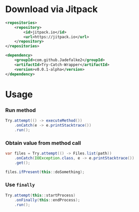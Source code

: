 # Download via Jitpack
```xml
<repositories>
    <repository>
        <id>jitpack.io</id>
        <url>https://jitpack.io</url>
    </repository>
</repositories>
```
```xml
<dependency>
    <groupId>com.github.Jadefalke2</groupId>
    <artifactId>Try-Catch-Wrapper</artifactId>
    <version>v0.0.1-alpha</version>
</dependency>
```
# Usage
### Run method
```java
Try.attempt(() -> executeMethod())
	.onCatch(e -> e.printStacktrace())
	.run();
```
### Obtain value from method call
```java
var files = Try.attempt(() -> Files.list(path))
    .onCatch(IOException.class, e -> e.printStacktrace())
    .get();

files.ifPresent(this::doSomething);
```
### Use `finally`
```java
Try.attempt(this::startProcess)
    .onFinally(this::endProcess);
    .run();
```
